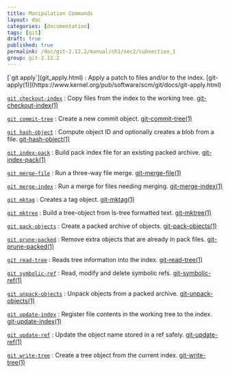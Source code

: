 ```yaml
---
title: Manipulation Commands
layout: doc
categories: [documentation]
tags: [git]
draft: true
published: true
permalink: /doc/git-2.12.2/manual/ch1/sec2/subsection_1
group: git-2.12.2
---
```


<div class="dl_as_table width_150" markdown="1">
[`git apply`](git_apply.html)
: Apply a patch to files and/or to the index. [git-apply(1)](https://www.kernel.org/pub/software/scm/git/docs/git-apply.html)

[`git checkout-index`](git_checkout_index.html)
: Copy files from the index to the working tree. [git-checkout-index(1)](https://www.kernel.org/pub/software/scm/git/docs/git-checkout-index.html)

[`git commit-tree`](git_commit_tree.html)
: Create a new commit object. [git-commit-tree(1)](https://www.kernel.org/pub/software/scm/git/docs/git-commit-tree.html)

[`git hash-object`](git_hash_object.html)
: Compute object ID and optionally creates a blob from a file. [git-hash-object(1)](https://www.kernel.org/pub/software/scm/git/docs/git-hash-object.html)

[`git index-pack`](git_index_pack.html)
: Build pack index file for an existing packed archive. [git-index-pack(1)](https://www.kernel.org/pub/software/scm/git/docs/git-index-pack.html)

[`git merge-file`](git_merge_file.html)
: Run a three-way file merge. [git-merge-file(1)](https://www.kernel.org/pub/software/scm/git/docs/git-merge-file.html)

[`git merge-index`](git_merge_index.html)
: Run a merge for files needing merging. [git-merge-index(1)](https://www.kernel.org/pub/software/scm/git/docs/git-merge-index.html)

[`git mktag`](git_mktag.html)
: Creates a tag object. [git-mktag(1)](https://www.kernel.org/pub/software/scm/git/docs/git-mktag.html)

[`git mktree`](git_mktree.html)
: Build a tree-object from ls-tree formatted text. [git-mktree(1)](https://www.kernel.org/pub/software/scm/git/docs/git-mktree.html)

[`git pack-objects`](git_pack_objects.html)
: Create a packed archive of objects. [git-pack-objects(1)](https://www.kernel.org/pub/software/scm/git/docs/git-pack-objects.html)

[`git prune-packed`](git_prune_packed.html)
: Remove extra objects that are already in pack files. [git-prune-packed(1)](https://www.kernel.org/pub/software/scm/git/docs/git-prune-packed.html)

[`git read-tree`](git_read_tree.html)
: Reads tree information into the index. [git-read-tree(1)](https://www.kernel.org/pub/software/scm/git/docs/git-read-tree.html)

[`git symbolic-ref`](git_symbolic_ref.html)
: Read, modify and delete symbolic refs. [git-symbolic-ref(1)](https://www.kernel.org/pub/software/scm/git/docs/git-symbolic-ref.html)

[`git unpack-objects`](git_unpack_objects.html)
: Unpack objects from a packed archive. [git-unpack-objects(1)](https://www.kernel.org/pub/software/scm/git/docs/git-unpack-objects.html)

[`git update-index`](git_update_index.html)
: Register file contents in the working tree to the index. [git-update-index(1)](https://www.kernel.org/pub/software/scm/git/docs/git-update-index.html)

[`git update-ref`](git_update_ref.html)
: Update the object name stored in a ref safely. [git-update-ref(1)](https://www.kernel.org/pub/software/scm/git/docs/git-update-ref.html)

[`git write-tree`](git_write_tree.html)
: Create a tree object from the current index. [git-write-tree(1)](https://www.kernel.org/pub/software/scm/git/docs/git-write-tree.html)
</div>
